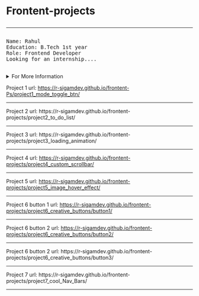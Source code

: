 # Frontent-projects <hr>

<pre>
Name: Rahul
Education: B.Tech 1st year
Role: Frontend Developer
Looking for an internship....
    
</pre>
<details>
    <p>For More Information:</p>
    <summary>For More Information</summary>
    <pre>
    I completed my pre-university course in IIIT Nuzvid.
    I am good at HTML, CSS & JAVASCRIPT.
    I love learning something new everyday.
    </pre>
</details>

Project 1 url: https://r-sigamdev.github.io/frontent-Ps/project1_mode_toggle_btn/

<hr>
Project 2 url: https://r-sigamdev.github.io/frontent-projects/project2_to_do_list/
<hr>
Project 3 url: https://r-sigamdev.github.io/frontent-projects/project3_loading_animation/
<hr>

Project 4 url: https://r-sigamdev.github.io/frontent-projects/project4_custom_scrollbar/

<hr>

Project 5 url: https://r-sigamdev.github.io/frontent-projects/project5_image_hover_effect/

<hr>

Project 6 button 1 url: https://r-sigamdev.github.io/frontent-projects/project6_creative_buttons/button1/

<hr>

Project 6 button 2 url: https://r-sigamdev.github.io/frontent-projects/project6_creative_buttons/button2/

<hr>
Project 6 button 2 url: https://r-sigamdev.github.io/frontent-projects/project6_creative_buttons/button3/
<hr>
Project 7 url: https://r-sigamdev.github.io/frontent-projects/project7_cool_Nav_Bars/
<hr>
